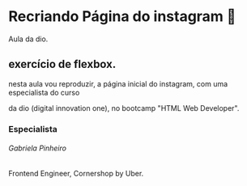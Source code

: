 #  Recriando Página do instagram :construction_worker:

Aula da dio. 

##  exercício de flexbox.

nesta aula vou reproduzir, a página inicial do instagram, com uma especialista do curso 

da dio (digital innovation one), no bootcamp "HTML Web Developer".

###  Especialista

###### Gabriela Pinheiro

Frontend Engineer, Cornershop by Uber.

